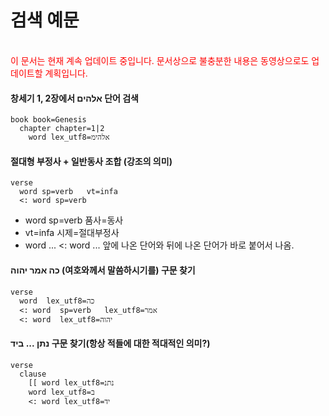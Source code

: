 검색 예문
=========
<br>
<font color=red>이 문서는 현재 계속 업데이트 중입니다. 문서상으로 불충분한 내용은 동영상으로도 업데이트할 계획입니다.</font>
<br>

#### 창세기 1, 2장에서 אלהים 단어 검색

```
book book=Genesis  
  chapter chapter=1|2
    word lex_utf8=אלהימ
```

#### 절대형 부정사 + 일반동사 조합 (강조의 의미)

```
verse  
  word sp=verb   vt=infa
  <: word sp=verb  
```
- word sp=verb 품사=동사
- vt=infa 시제=절대부정사
- word ... <: word ... 앞에 나온 단어와 뒤에 나온 단어가 바로 붙어서 나옴.

#### כה אמר יהוה (여호와께서 말씀하시기를) 구문 찾기

```
verse  
  word  lex_utf8=כה
  <: word  sp=verb   lex_utf8=אמר
  <: word  lex_utf8=יהוה
```

#### נתן ... ביד 구문 찾기(항상 적들에 대한 적대적인 의미?)

```
verse  
  clause  
    [[ word lex_utf8=נתנ
    word lex_utf8=ב
    <: word lex_utf8=יד  
```
